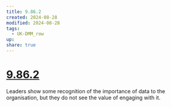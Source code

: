 ```yaml
---
title: 9.86.2
created: 2024-08-28
modified: 2024-08-28
tags:
  - UK-DMM_row
up: 
share: true
---
```

# [9.86.2](9.86.2.md)

Leaders show some recognition of the importance of data to the organisation, but they do not see the value of engaging with it.
